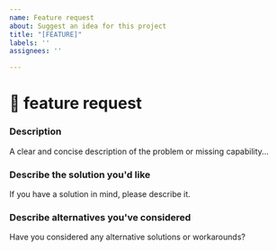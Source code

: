 ```yaml
---
name: Feature request
about: Suggest an idea for this project
title: "[FEATURE]"
labels: ''
assignees: ''

---
```


<!--🔅🔅🔅🔅🔅🔅🔅🔅🔅🔅🔅🔅🔅🔅🔅🔅🔅🔅🔅🔅🔅🔅🔅🔅🔅🔅🔅🔅🔅🔅🔅

Oh hi there! 😄 

To expedite issue processing please search open and closed issues before submitting a new one.
Existing issues often contain information about workarounds, resolution, or progress updates.

🔅🔅🔅🔅🔅🔅🔅🔅🔅🔅🔅🔅🔅🔅🔅🔅🔅🔅🔅🔅🔅🔅🔅🔅🔅🔅🔅🔅🔅🔅🔅🔅🔅-->


# 🚀 feature request

### Description
<!-- ✍️--> A clear and concise description of the problem or missing capability...


### Describe the solution you'd like
<!-- ✍️--> If you have a solution in mind, please describe it.


### Describe alternatives you've considered
<!-- ✍️--> Have you considered any alternative solutions or workarounds?

